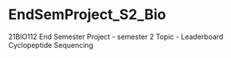 # EndSemProject_S2_Bio
21BIO112 End Semester Project - semester 2
Topic - Leaderboard Cyclopeptide Sequencing
